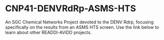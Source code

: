 # CNP41-DENVRdRp-ASMS-HTS
An SGC Chemical Networks Project devoted to the DENV Rdrp, focusing specifically on the results from an ASMS HTS screen. Use the link below to learn about other READDI-AViDD projects.
